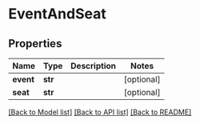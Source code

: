 # EventAndSeat

## Properties
Name | Type | Description | Notes
------------ | ------------- | ------------- | -------------
**event** | **str** |  | [optional] 
**seat** | **str** |  | [optional] 

[[Back to Model list]](../README.md#documentation-for-models) [[Back to API list]](../README.md#documentation-for-api-endpoints) [[Back to README]](../README.md)


